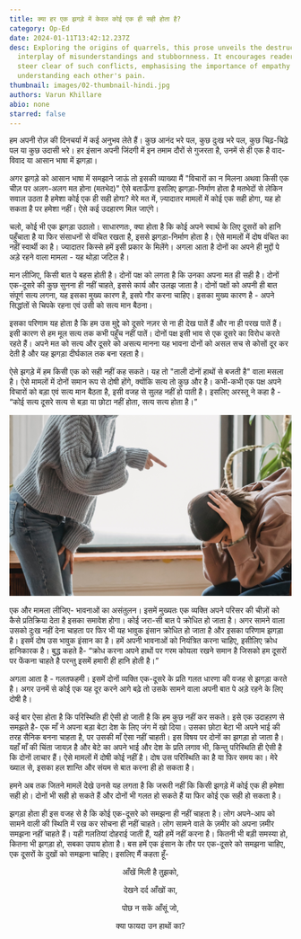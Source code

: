 ```yaml
---
title: क्या हर एक झगड़े में केवल कोई एक ही सही होता है?
category: Op-Ed
date: 2024-01-11T13:42:12.237Z
desc: Exploring the origins of quarrels, this prose unveils the destructive
  interplay of misunderstandings and stubbornness. It encourages readers to
  steer clear of such conflicts, emphasising the importance of empathy and
  understanding each other's pain.
thumbnail: images/02-thumbnail-hindi.jpg
authors: Varun Khillare
abio: none
starred: false
---
```

हम अपनी रोज़ की दिनचर्या में कई अनुभव लेते हैं। कुछ आनंद भरे पल, कुछ दुःख भरे पल, कुछ चिढ़-चिढ़े पल या कुछ उदासी भरे। हर इंसान अपनी जिंदगी में इन तमाम दौरों से गुजरता है, उनमें से ही एक है वाद-विवाद या आसान भाषा में झगड़ा।

अगर झगड़े को आसान भाषा में समझाने जाऊं तो इसकी व्याख्या मैं "विचारों का न मिलना अथवा किसी एक चीज़ पर अलग-अलग मत होना (मतभेद)" ऐसे बताऊँगा इसलिए झगड़ा-निर्माण होता है मतभेदों से लेकिन सवाल उठता है हमेशा कोई एक ही सही होगा? मेरे मत में, ज़्यादातर मामलों में कोई एक सही होगा, यह हो सकता है पर हमेशा नहीं। ऐसे कई उदहारण मिल जाएंगे।

चलो, कोई भी एक झगड़ा उठालो। साधारणतः, क्या होता है कि कोई अपने स्वार्थ के लिए दूसरों को हानि पहुँचाता है या फिर संसाधनों से वंचित रखता है,  इससे झगड़ा-निर्माण होता है। ऐसे मामलों में दोष वंचित का नहीं स्वार्थी का है। ज्यादातर किस्से हमें इसी प्रकार के मिलेंगे। अगला आता है दोनों का अपने ही मुद्दों पे अड़े रहने वाला मामला - यह थोड़ा जटिल है।

मान लीजिए, किसी बात पे बहस होती है। दोनों पक्ष को लगता है कि उनका अपना मत ही सही है। दोनों एक-दूसरे की कुछ सुनना ही नहीं चाहते, इससे कार्य और उलझ जाता है। दोनों पक्षों को अपनी ही बात संपूर्ण सत्य लगना, यह इसका मुख्य कारण है, इसपे गौर करना चाहिए। इसका मुख्य कारण है - अपने सिद्धांतों से चिपके रहना एवं उसी को सत्य मान बैठना।

इसका परिणाम यह होता है कि हम उस मुद्दे को दूसरे नज़र से ना ही देख पातें हैं और ना ही परख पातें हैं। इसी कारण से हम मूल सत्य तक कभी पहुँच नहीं पातें। दोनों पक्ष इसी भाव से एक दूसरे का विरोध करते रहते  हैं। अपने मत को सत्य और दूसरे को असत्य मानना यह भावना दोनों को असल सच से कोसों दूर कर देती है और यह झगड़ा दीर्घकाल तक बना रहता है।

ऐसे झगड़े में हम किसी एक को सही नहीं कह सकते। यह तो "ताली दोनों हाथों से बजती है" वाला मसला है। ऐसे मामलों में दोनों समान रूप से दोषी होंगे, क्योंकि सत्य तो कुछ और है। कभी-कभी एक पक्ष अपने विचारों को बड़ा एवं सत्य मान बैठता है,  इसी वजह से सुलह नहीं हो पाती है। इसलिए अरस्तू ने कहा है - “कोई सत्य दूसरे सत्य से बड़ा या छोटा नहीं होता, सत्य सत्य होता है।”

![](images/02-image-hindi.jpg)

एक और मामला लीजिए- भावनाओं का असंतुलन। इसमें मुख्यतः एक व्यक्ति अपने परिसर की चीज़ों को कैसे प्रतिक्रिया देता है इसका समावेश होगा। कोई जरा-सी बात पे क्रोधित हो जाता है। अगर सामने वाला उसको दुःख नहीं देना चाहता पर फिर भी यह भावुक इंसान क्रोधित हो जाता है और इसका परिणाम झगड़ा है। इसमें दोष उस भावुक इंसान का है। हमें अपनी भावनाओं को नियंत्रित करना चाहिए, इसीलिए क्रोध हानिकारक है। बुद्ध कहते है- “क्रोध करना अपने हाथों पर गरम कोयला रखने समान है जिसको हम दूसरों पर फेंकना चाहते है परन्तु इसमें हमारी ही हानि होती है।”

अगला आता है - गलतफहमी। इसमें दोनों व्यक्ति एक-दूसरे के प्रति गलत धारणा की वजह से झगड़ा करते है। अगर उनमें से कोई एक यह दूर करने आगे बढ़े तो उसके सामने वाला अपनी बात पे अड़े रहने के लिए दोषी है।

कई बार ऐसा होता है कि परिस्थिति ही ऐसी हो जाती है कि हम कुछ नहीं कर सकते। इसे एक उदाहऱण से समझते है- एक माँ ने अपना बड़ा बेटा देश के लिए जंग में खो दिया। उसका छोटा बेटा भी अपने भाई की तरह सैनिक बनना चाहता है, पर उसकी माँ ऐसा नहीं चाहती। इस विषय पर दोनों का झगड़ा हो जाता है। यहाँ माँ की चिंता जायज़ है और बेटे का अपने भाई और देश के प्रति लगाव भी, किन्तु परिस्थिति ही ऐसी है कि दोनों लाचार हैं। ऐसे मामलों में दोषी कोई नहीं है। दोष उस परिस्थिति का है या फिर समय का। मेरे ख्याल से, इसका हल शान्ति और संयम से बात करना ही हो सकता है।

हमने अब तक जितने मामलें देखे उनसे यह लगता है कि जरूरी नहीं कि किसी झगड़े में कोई एक ही हमेशा सही हो। दोनों भी सही हो सकते हैं और दोनों भी गलत हो सकते हैं या फिर कोई एक सही हो सकता है।

झगड़ा होता ही इस वजह से है कि कोई एक-दूसरे को समझना ही नहीं चाहता है। लोग अपने-आप को सामने वाली की स्थिति में रख कर सोचना ही नहीं चाहते। लोग सामने वाले के ज़मीर को अपना ज़मीर समझना नहीं चाहते हैं। यही गलतियां दोहराई जाती हैं, यही हमें नहीं करना है। कितनी भी बड़ी समस्या हो, कितना भी झगड़ा हो, सबका उपाय होता है। बस हमें एक इंसान के तौर पर एक-दूसरे को समझना चाहिए, एक दूसरों के दुखों को समझना चाहिए। इसलिए मैं कहता हूँ-

<center> आँखें मिली है तुझको,

देखने दर्द आँखों का,

पोछ न सकें आँसूं जो,

क्या फायदा उन हाथों का?</center>